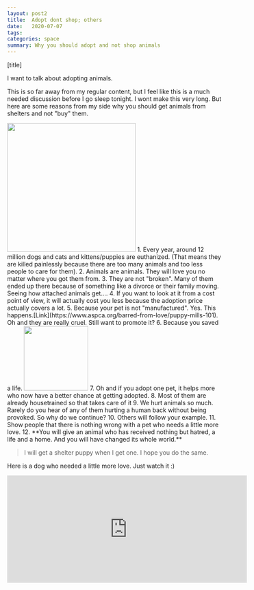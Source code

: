 ```yaml
---
layout: post2
title:  Adopt dont shop; others
date:   2020-07-07
tags: 
categories: space
summary: Why you should adopt and not shop animals
---
```


[title]

I want to talk about adopting animals.

This is so far away from my regular content, but I feel like this is a much needed discussion before I go sleep tonight.
I wont make this very long. But here are some reasons from my side why you should get animals from shelters and not "buy" them.

<img src= "https://cbsnews1.cbsistatic.com/hub/i/2015/04/07/548e24ea-376d-4b6a-a04e-85c0ff584fb4/northforkshelterdog.jpg" height ="300" />
1. Every year, around 12 million dogs and cats and kittens/puppies  are euthanized. (That means they are killed painlessly because there are too many animals and too less people to care for them). 
2. Animals are animals. They will love you no matter where you got them from. 
3. They are not "broken". Many of them ended up there because of something like a divorce or their family moving. Seeing how attached animals get....
4. If you want to look at it from a cost point of view, it will actually cost you less because the adoption price actually covers a lot.
5. Because your pet is not "manufactured". Yes. This happens.[Link](https://www.aspca.org/barred-from-love/puppy-mills-101).  Oh and they are really cruel. Still want to promote it?
6. Because you saved a life. <img src = "https://www.adoptapet.com/blog/uploads/2014/04/take-us-home-kittens.jpg" height= "150"/>
7. Oh and if you adopt one pet, it helps more who now have a better chance at getting adopted.
8. Most of them are already housetrained so that takes care of it
9. We hurt animals so much. Rarely do you hear of any of them hurting a human back without being provoked. So why do we continue?
10. Others will follow your example.
11. Show people that there is nothing wrong with a pet who needs a little more love.
12. **You will give an animal who has received nothing but hatred, a life and a home. And you will have changed its whole world.**

> I will get a shelter puppy when I get one. I hope you do the same. 

Here is a dog who needed a little more love. Just watch it :)
<iframe width="560" height="250" src="https://www.youtube.com/embed/EVwnDS7nrWI" frameborder="0" allow="accelerometer; autoplay; encrypted-media; gyroscope; picture-in-picture" allowfullscreen></iframe>


